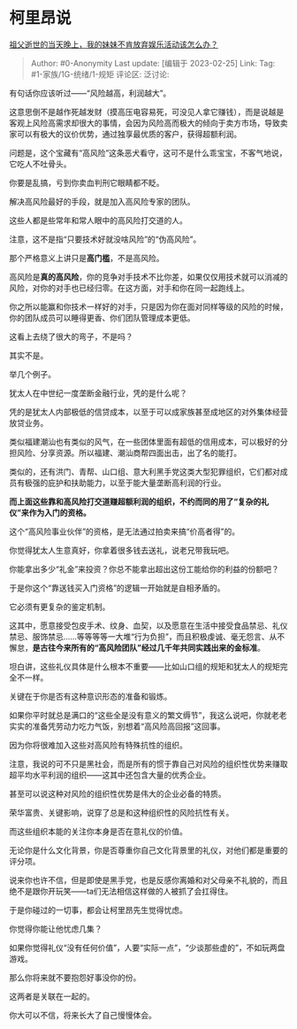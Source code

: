 # 柯里昂说
[祖父逝世的当天晚上，我的妹妹不肯放弃娱乐活动该怎么办？](https://www.zhihu.com/question/578110161/answer/2909781905)

> Author: #0-Anonymity
> Last update: [编辑于 2023-02-25]
> Link:
> Tag: #1-家族/1G-统绪/1-规矩
> 评论区:
> 泛讨论:

有句话你应该听过——“风险越高，利润越大”。

这意思倒不是越作死越发财（摸高压电容易死，可没见人拿它赚钱），而是说越是客观上风险高需求却很大的事情，会因为风险高而极大的倾向于卖方市场，导致卖家可以有极大的议价优势，通过独享最优质的客户，获得超额利润。

问题是，这个宝藏有“高风险”这条恶犬看守，这可不是什么乖宝宝，不客气地说，它吃人不吐骨头。

你要是乱搞，亏到你卖血判刑它眼睛都不眨。

解决高风险最好的手段，就是加入高风险专家的团队。

这些人都是些常年和常人眼中的高风险打交道的人。

注意，这不是指“只要技术好就没啥风险”的“伪高风险”。

那个严格意义上讲只是**高门槛**，不是高风险。

高风险是**真的高风险**，你的竞争对手技术不比你差，如果仅仅用技术就可以消减的风险，对你的对手也已经归零。在这方面，对手和你在同一起跑线上。

你之所以能赢和你技术一样好的对手，只是因为你在面对同样等级的风险的时候，你的团队成员可以睡得更香、你们团队管理成本更低。

这看上去绕了很大的弯子，不是吗？

其实不是。

举几个例子。

犹太人在中世纪一度垄断金融行业，凭的是什么呢？

凭的是犹太人内部极低的信贷成本，以至于可以成家族甚至成地区的对外集体经营放贷业务。

类似福建潮汕也有类似的风气，在一些团体里面有超低的信用成本，可以极好的分担风险、分享资源。所以福建、潮汕商帮四面出击，出了名的能打。

类似的，还有洪门、青帮、山口组、意大利黑手党这类大型犯罪组织，它们都对成员有极强的庇护和扶助能力，以至于能大量垄断高利润的行业。

**而上面这些靠和高风险打交道赚超额利润的组织，不约而同的用了“复杂的礼仪”来作为入门的资格。**

这个“高风险事业伙伴”的资格，是无法通过拍卖来搞“价高者得”的。

你觉得犹太人生意真好，你拿着很多钱去送礼，说老兄带我玩吧。

你能拿出多少“礼金”来投资？你总不能拿出超出这份工能给你的利益的份额吧？

于是你这个“靠送钱买入门资格”的逻辑一开始就是自相矛盾的。

它必须有更复杂的鉴定机制。

这其中，愿意接受包皮手术、纹身、血契，以及愿意在生活中接受食品禁忌、礼仪禁忌、服饰禁忌……等等等等一大堆“行为负担”，而且积极虔诚、毫无怨言、从不懈怠，**是古往今来所有的“高风险团队”经过几千年共同实践出来的金标准**。

坦白讲，这些礼仪具体是什么根本不重要——比如山口组的规矩和犹太人的规矩完全不一样。

关键在于你是否有这种意识形态的准备和锻炼。

如果你平时就总是满口的“这些全是没有意义的繁文缛节”，我这么说吧，你就老老实实的准备凭劳动力吃力气饭，别想着“高风险高回报”这回事。

因为你将很难加入这些对高风险有特殊抗性的组织。

注意，我说的可不只是黑社会，而是所有的惯于靠自己对风险的组织性优势来赚取超平均水平利润的组织——这其中还包含大量的优秀企业。

甚至可以说这种对风险的组织性优势是伟大的企业必备的特质。

荣华富贵、关键影响，说穿了总是和这种组织性的风险抗性有关。

而这些组织本能的关注你本身是否在意礼仪的价值。

无论你是什么文化背景，你是否尊重你自己文化背景里的礼仪，对他们都是重要的评分项。

说来你也许不信，但是即使是黑手党，也是反感你离婚和对父母亲不礼貌的，而且绝不是跟你开玩笑——ta们无法相信这样做的人被抓了会扛得住。

于是你碰过的一切事，都会让柯里昂先生觉得忧虑。

你觉得你能让他忧虑几集？

如果你觉得礼仪“没有任何价值”，人要“实际一点”，“少谈那些虚的”，不如玩两盘游戏。

那么你将来就不要抱怨好事没你的份。

这两者是关联在一起的。

你大可以不信，将来长大了自己慢慢体会。
